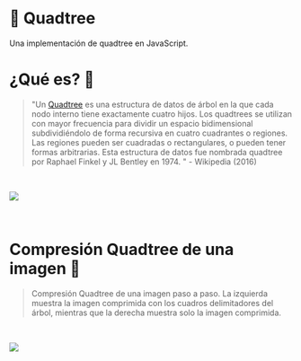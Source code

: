 # :evergreen_tree: Quadtree

Una implementación de quadtree en JavaScript.

# ¿Qué es? :pushpin:

> "Un [Quadtree](http://en.wikipedia.org/wiki/Quadtree) es una estructura de datos de árbol en la que cada nodo interno tiene exactamente cuatro hijos. Los quadtrees se utilizan con mayor frecuencia para dividir un espacio bidimensional subdividiéndolo de forma recursiva en cuatro cuadrantes o regiones. Las regiones pueden ser cuadradas o rectangulares, o pueden tener formas arbitrarias. Esta estructura de datos fue nombrada quadtree por Raphael Finkel y JL Bentley en 1974. " - Wikipedia (2016)

<br>

<p align = "centro">
<img src = "https://upload.wikimedia.org/wikipedia/commons/8/8b/Point_quadtree.svg">
</p>

<br>

# Compresión Quadtree de una imagen :pushpin:

> Compresión Quadtree de una imagen paso a paso. La izquierda muestra la imagen comprimida con los cuadros delimitadores del árbol, mientras que la derecha muestra solo la imagen comprimida.

<br>

<p align = "centro">
<img src = "https://upload.wikimedia.org/wikipedia/commons/d/d7/Quadtree_compression_of_an_image.gif">
</p>

<br>


